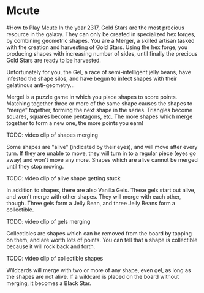 # Mcute

#How to Play Mcute
In the year 2317, Gold Stars are the most precious resource in the galaxy. They can only be created in specialized hex forges, by combining geometric shapes. You are a Merger, a skilled artisan tasked with the creation and harvesting of Gold Stars. Using the hex forge, you producing shapes with increasing number of sides, until finally the precious Gold Stars are ready to be harvested.

Unfortunately for you, the Gel, a race of semi-intelligent jelly beans, have infested the shape silos, and have begun to infect shapes with their gelatinous anti-geometry...

Mergel is a puzzle game in which you place shapes to score points. Matching together three or more of the same shape causes the shapes to "merge" together, forming the next shape in the series. Triangles become squares, squares become pentagons, etc. The more shapes which merge together to form a new one, the more points you earn!

TODO: video clip of shapes merging

Some shapes are "alive" (indicated by their eyes), and will move after every turn. If they are unable to move, they will turn in to a regular piece (eyes go away) and won't move any more. Shapes which are alive cannot be merged until they stop moving.

TODO: video clip of alive shape getting stuck

In addition to shapes, there are also Vanilla Gels. These gels start out alive, and won't merge with other shapes. They will merge with each other, though. Three gels form a Jelly Bean, and three Jelly Beans form a collectible.

TODO: video clip of gels merging

Collectibles are shapes which can be removed from the board by tapping on them, and are worth lots of points. You can tell that a shape is collectible because it will rock back and forth.

TODO: video clip of collectible shapes

Wildcards will merge with two or more of any shape, even gel, as long as the shapes are not alive. If a wildcard is placed on the board without merging, it becomes a Black Star.

